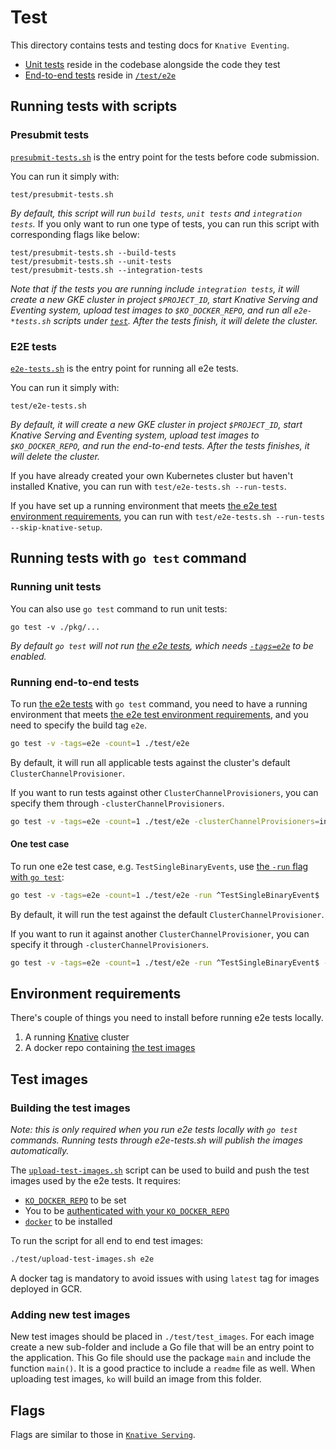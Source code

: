 # Test

This directory contains tests and testing docs for `Knative Eventing`.

- [Unit tests](#running-unit-tests) reside in the codebase alongside the code
  they test
- [End-to-end tests](#running-end-to-end-tests) reside in [`/test/e2e`](./e2e)

## Running tests with scripts

### Presubmit tests

[`presubmit-tests.sh`](./presubmit-tests.sh) is the entry point for the tests
before code submission.

You can run it simply with:

```shell
test/presubmit-tests.sh
```

_By default, this script will run `build tests`, `unit tests` and
`integration tests`._ If you only want to run one type of tests, you can run
this script with corresponding flags like below:

```shell
test/presubmit-tests.sh --build-tests
test/presubmit-tests.sh --unit-tests
test/presubmit-tests.sh --integration-tests
```

_Note that if the tests you are running include `integration tests`, it will
create a new GKE cluster in project `$PROJECT_ID`, start Knative Serving and
Eventing system, upload test images to `$KO_DOCKER_REPO`, and run all
`e2e-*tests.sh` scripts under [`test`](.). After the tests finish, it will
delete the cluster._

### E2E tests

[`e2e-tests.sh`](./e2e-tests.sh) is the entry point for running all e2e tests.

You can run it simply with:

```shell
test/e2e-tests.sh
```

_By default, it will create a new GKE cluster in project `$PROJECT_ID`, start
Knative Serving and Eventing system, upload test images to `$KO_DOCKER_REPO`,
and run the end-to-end tests. After the tests finishes, it will delete the
cluster._

If you have already created your own Kubernetes cluster but haven't installed
Knative, you can run with `test/e2e-tests.sh --run-tests`.

If you have set up a running environment that meets
[the e2e test environment requirements](#environment-requirements), you can run
with `test/e2e-tests.sh --run-tests --skip-knative-setup`.

## Running tests with `go test` command

### Running unit tests

You can also use `go test` command to run unit tests:

```shell
go test -v ./pkg/...
```

_By default `go test` will not run [the e2e tests](#running-end-to-end-tests),
which needs [`-tags=e2e`](#running-end-to-end-tests) to be enabled._

### Running end-to-end tests

To run [the e2e tests](./e2e) with `go test` command, you need to have a running
environment that meets
[the e2e test environment requirements](#environment-requirements), and you need
to specify the build tag `e2e`.

```bash
go test -v -tags=e2e -count=1 ./test/e2e
```

By default, it will run all applicable tests against the cluster's default
`ClusterChannelProvisioner`.

If you want to run tests against other `ClusterChannelProvisioners`, you can
specify them through `-clusterChannelProvisioners`.

```bash
go test -v -tags=e2e -count=1 ./test/e2e -clusterChannelProvisioners=in-memory,gcp-pubsub
```

#### One test case

To run one e2e test case, e.g. `TestSingleBinaryEvents`, use
[the `-run` flag with `go test`](https://golang.org/cmd/go/#hdr-Testing_flags):

```bash
go test -v -tags=e2e -count=1 ./test/e2e -run ^TestSingleBinaryEvent$
```

By default, it will run the test against the default
`ClusterChannelProvisioner`.

If you want to run it against another `ClusterChannelProvisioner`, you can
specify it through `-clusterChannelProvisioners`.

```bash
go test -v -tags=e2e -count=1 ./test/e2e -run ^TestSingleBinaryEvent$ -clusterChannelProvisioners=in-memory
```

## Environment requirements

There's couple of things you need to install before running e2e tests locally.

1. A running [Knative](https://www.knative.dev/docs/install/) cluster
1. A docker repo containing [the test images](#test-images)

## Test images

### Building the test images

_Note: this is only required when you run e2e tests locally with `go test`
commands. Running tests through e2e-tests.sh will publish the images
automatically._

The [`upload-test-images.sh`](./upload-test-images.sh) script can be used to
build and push the test images used by the e2e tests. It requires:

- [`KO_DOCKER_REPO`](https://github.com/knative/serving/blob/master/DEVELOPMENT.md#environment-setup)
  to be set
- You to be
  [authenticated with your `KO_DOCKER_REPO`](https://github.com/knative/serving/blob/master/DEVELOPMENT.md#environment-setup)
- [`docker`](https://docs.docker.com/install/) to be installed

To run the script for all end to end test images:

```bash
./test/upload-test-images.sh e2e
```

A docker tag is mandatory to avoid issues with using `latest` tag for images
deployed in GCR.

### Adding new test images

New test images should be placed in `./test/test_images`. For each image create
a new sub-folder and include a Go file that will be an entry point to the
application. This Go file should use the package `main` and include the function
`main()`. It is a good practice to include a `readme` file as well. When
uploading test images, `ko` will build an image from this folder.

## Flags

Flags are similar to those in
[`Knative Serving`](https://github.com/knative/serving/blob/master/test/README.md#flags-1).
